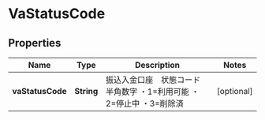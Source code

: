 
# VaStatusCode

## Properties
Name | Type | Description | Notes
------------ | ------------- | ------------- | -------------
**vaStatusCode** | **String** | 振込入金口座　状態コード 半角数字 ・1&#x3D;利用可能 ・2&#x3D;停止中 ・3&#x3D;削除済  |  [optional]



